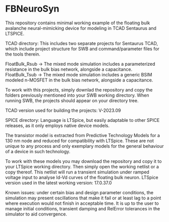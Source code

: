 # FBNeuroSyn
This repository contains minimal working example of the floating bulk avalanche neural-mimicking device for modeling in TCAD Sentaurus and LTSPICE. 

TCAD directory:
This includes two separate projects for Sentaurus TCAD, which include project structure for SWB and command/parameter files for the tools therein.

FloatBulk_Rsub -> The mixed mode simulation includes a parameterized resistance in the bulk bias network, alongside a capacitance.
FloatBulk_Tsub -> The mixed mode simulation includes a generic BSIM modeled n-MOSFET in the bulk bias network, alongside a capacitance.

To work with this projects, simply downlad the repository and copy the folders previously mentioned into your SWB working directory. When running SWB, the projects should appear on your directory tree. 

TCAD version used for building the projects: V-2023.09


SPICE directory:
Language is LTSpice, but easily adaptable to other SPICE releases, as it only employs native device models.

The transistor model is extracted from Predictive Technology Models for a 130 nm node and reduced for compatibility with LTSpice. These are not unique to any process and only exemplary models for the general behaviour of a device in such technology.

To work with these models you may download the repository and copy it to your LTSpice working directory. Then simply open the working netlist or a copy thereof. This netlist will run a transient simulation under ramped voltage input to analyse Id-Vd curves of the floating bulk neuron. LTSpice version used in the latest working version: 17.0.37.0

Known issues: under certain bias and design parameter conditions, the simulation may present oscillations that make it fail or at least lag to a point where execution would not finish in acceptable time. It is up to the user to manage initial conditions, transient damping and RelError tolerances in the simulator to aid convergence.